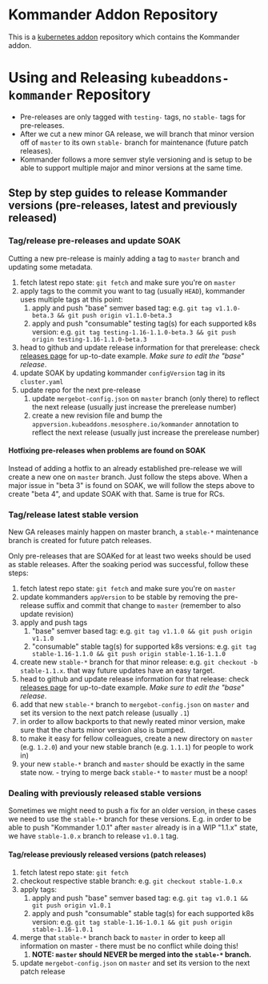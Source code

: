 # Kommander Addon Repository

This is a [kubernetes addon](https://github.com/mesosphere/kubeaddons) repository which contains the Kommander addon.

# Using and Releasing `kubeaddons-kommander` Repository

- Pre-releases are only tagged with `testing-` tags, no `stable-` tags for pre-releases.
- After we cut a new minor GA release, we will branch that minor version off of `master` to its own `stable-` branch for maintenance (future patch releases).
- Kommander follows a more semver style versioning and is setup to be able to support multiple major and minor versions at the same time.

## Step by step guides to release Kommander versions (pre-releases, latest and previously released)

### Tag/release pre-releases and update SOAK

Cutting a new pre-release is mainly adding a tag to `master` branch and updating some metadata.

1. fetch latest repo state: `git fetch` and make sure you're on `master`
1. apply tags to the commit you want to tag (usually `HEAD`), kommander uses multiple tags at this point:
   1. apply and push "base" semver based tag: e.g. `git tag v1.1.0-beta.3 && git push origin v1.1.0-beta.3`
   1. apply and push "consumable" testing tag(s) for each supported k8s version: e.g. `git tag testing-1.16-1.1.0-beta.3 && git push origin testing-1.16-1.1.0-beta.3`
1. head to github and update release information for that prerelease: check [releases page](https://github.com/mesosphere/kubeaddons-kommander/releases) for up-to-date example. _Make sure to edit the "base" release_.
1. update SOAK by updating kommander `configVersion` tag in its `cluster.yaml`
1. update repo for the next pre-release
   1. update `mergebot-config.json` on `master` branch (only there) to reflect the next release (usually just increase the prerelease number)
   1. create a new revision file and bump the `appversion.kubeaddons.mesosphere.io/kommander` annotation to reflect the next release (usually just increase the prerelease number)

#### Hotfixing pre-releases when problems are found on SOAK

Instead of adding a hotfix to an already established pre-release we will create a new one on `master` branch. Just follow the steps above.
When a major issue in "beta 3" is found on SOAK, we will follow the steps above to create "beta 4", and update SOAK with that. Same is true for RCs.

### Tag/release latest stable version

New GA releases mainly happen on master branch, a `stable-*` maintenance branch is created for future patch releases.

Only pre-releases that are SOAKed for at least two weeks should be used as stable releases. After the soaking period was successful, follow these steps:

1. fetch latest repo state: `git fetch` and make sure you're on `master`
1. update kommanders `appVersion` to be stable by removing the pre-release suffix and commit that change to `master` (remember to also update revision)
1. apply and push tags
   1. "base" semver based tag: e.g. `git tag v1.1.0 && git push origin v1.1.0`
   1. "consumable" stable tag(s) for supported k8s versions: e.g. `git tag stable-1.16-1.1.0 && git push origin stable-1.16-1.1.0`
1. create new `stable-*` branch for that minor release: e.g. `git checkout -b stable-1.1.x`. that way future updates have an easy target.
1. head to github and update release information for that release: check [releases page](https://github.com/mesosphere/kubeaddons-kommander/releases) for up-to-date example. _Make sure to edit the "base" release_.
1. add that new `stable-*` branch to `mergebot-config.json` on `master` and set its version to the next patch release (usually `.1`)
1. in order to allow backports to that newly reated minor version, make sure that the charts minor version also is bumped.
1. to make it easy for fellow colleagues, create a new directory on `master` (e.g. `1.2.0`) and your new stable branch (e.g. `1.1.1`) for people to work in)
1. your new `stable-*` branch and `master` should be exactly in the same state now. - trying to merge back `stable-*` to `master` must be a noop!

### Dealing with previously released stable versions

Sometimes we might need to push a fix for an older version, in these cases we need to use the `stable-*` branch for these versions. E.g. in order to be able to push "Kommander 1.0.1" after `master` already is in a WIP "1.1.x" state, we have `stable-1.0.x` branch to release `v1.0.1` tag.

#### Tag/release previously released versions (patch releases)

1. fetch latest repo state: `git fetch`
1. checkout respective stable branch: e.g. `git checkout stable-1.0.x`
1. apply tags:
   1. apply and push "base" semver based tag: e.g. `git tag v1.0.1 && git push origin v1.0.1`
   1. apply and push "consumable" stable tag(s) for each supported k8s version: e.g. `git tag stable-1.16-1.0.1 && git push origin stable-1.16-1.0.1`
1. merge that `stable-*` branch back to `master` in order to keep all information on master - there must be no conflict while doing this!
   1. **NOTE: `master` should NEVER be merged into the `stable-*` branch.**
1. update `mergebot-config.json` on `master` and set its version to the next patch release

